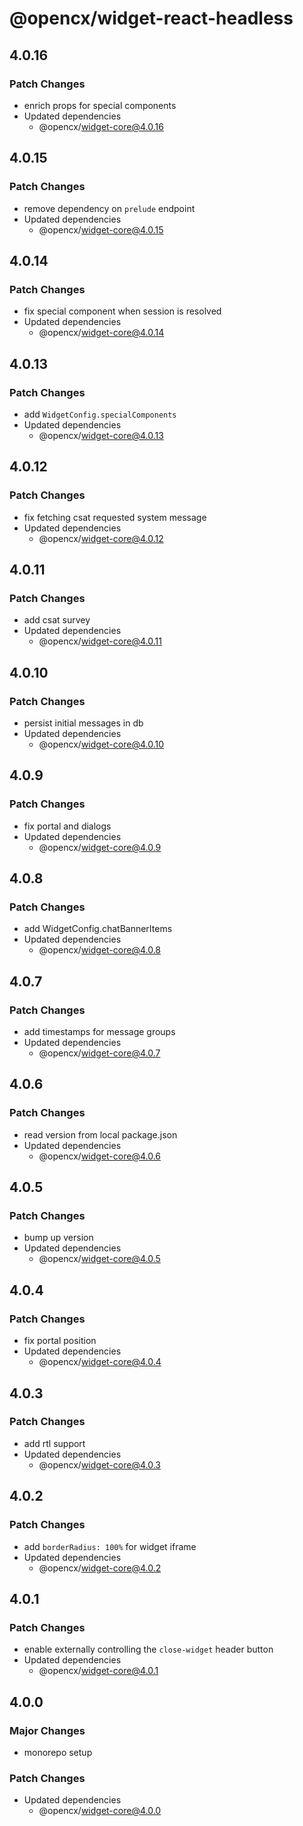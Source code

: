 # @opencx/widget-react-headless

## 4.0.16

### Patch Changes

- enrich props for special components
- Updated dependencies
  - @opencx/widget-core@4.0.16

## 4.0.15

### Patch Changes

- remove dependency on `prelude` endpoint
- Updated dependencies
  - @opencx/widget-core@4.0.15

## 4.0.14

### Patch Changes

- fix special component when session is resolved
- Updated dependencies
  - @opencx/widget-core@4.0.14

## 4.0.13

### Patch Changes

- add `WidgetConfig.specialComponents`
- Updated dependencies
  - @opencx/widget-core@4.0.13

## 4.0.12

### Patch Changes

- fix fetching csat requested system message
- Updated dependencies
  - @opencx/widget-core@4.0.12

## 4.0.11

### Patch Changes

- add csat survey
- Updated dependencies
  - @opencx/widget-core@4.0.11

## 4.0.10

### Patch Changes

- persist initial messages in db
- Updated dependencies
  - @opencx/widget-core@4.0.10

## 4.0.9

### Patch Changes

- fix portal and dialogs
- Updated dependencies
  - @opencx/widget-core@4.0.9

## 4.0.8

### Patch Changes

- add WidgetConfig.chatBannerItems
- Updated dependencies
  - @opencx/widget-core@4.0.8

## 4.0.7

### Patch Changes

- add timestamps for message groups
- Updated dependencies
  - @opencx/widget-core@4.0.7

## 4.0.6

### Patch Changes

- read version from local package.json
- Updated dependencies
  - @opencx/widget-core@4.0.6

## 4.0.5

### Patch Changes

- bump up version
- Updated dependencies
  - @opencx/widget-core@4.0.5

## 4.0.4

### Patch Changes

- fix portal position
- Updated dependencies
  - @opencx/widget-core@4.0.4

## 4.0.3

### Patch Changes

- add rtl support
- Updated dependencies
  - @opencx/widget-core@4.0.3

## 4.0.2

### Patch Changes

- add `borderRadius: 100%` for widget iframe
- Updated dependencies
  - @opencx/widget-core@4.0.2

## 4.0.1

### Patch Changes

- enable externally controlling the `close-widget` header button
- Updated dependencies
  - @opencx/widget-core@4.0.1

## 4.0.0

### Major Changes

- monorepo setup

### Patch Changes

- Updated dependencies
  - @opencx/widget-core@4.0.0
